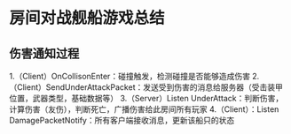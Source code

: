 # 房间对战舰船游戏总结

## 伤害通知过程
  1.（Client）OnCollisonEnter：碰撞触发，检测碰撞是否能够造成伤害
  2.（Client）SendUnderAttackPacket：发送受到伤害的消息给服务器（受击装甲位置，武器类型，基础数据等）
  3.（Server）Listen UnderAttack：判断伤害，计算伤害（友伤），判断死亡，广播伤害给此房间所有玩家
  4.（Client）：Listen DamagePacketNotify：所有客户端接收消息，更新该船只的状态

